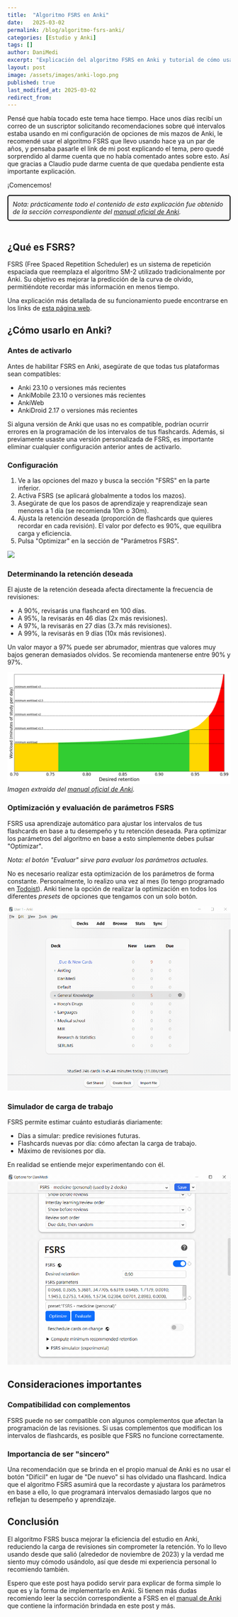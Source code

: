 ```yaml
---
title:  "Algoritmo FSRS en Anki"
date:   2025-03-02
permalink: /blog/algoritmo-fsrs-anki/
categories: [Estudio y Anki]
tags: []
author: DaniMedi
excerpt: "Explicación del algoritmo FSRS en Anki y tutorial de cómo usarlo"
layout: post
image: /assets/images/anki-logo.png
published: true
last_modified_at: 2025-03-02
redirect_from:
---
```

Pensé que había tocado este tema hace tiempo. Hace unos días recibí un correo de un suscriptor solicitando recomendaciones sobre qué intervalos estaba usando en mi configuración de opciones de mis mazos de Anki, le recomendé usar el algoritmo FSRS que llevo usando hace ya un par de años, y pensaba pasarle el link de mi post explicando el tema, pero quedé sorprendido al darme cuenta que no había comentado antes sobre esto. Así que gracias a Claudio pude darme cuenta de que quedaba pendiente esta importante explicación.

¡Comencemos!

<div style="border: 2px solid #000; padding: 10px; border-radius: 5px; background-color: #f8f8f8;">
  <i>Nota: prácticamente todo el contenido de esta explicación fue obtenido de la sección correspondiente del <a href="https://docs.ankiweb.net/deck-options.html#fsrs">manual oficial de Anki</a>.</i>
</div>

<br>

## ¿Qué es FSRS?

FSRS (Free Spaced Repetition Scheduler) es un sistema de repetición espaciada que reemplaza el algoritmo SM-2 utilizado tradicionalmente por Anki. Su objetivo es mejorar la predicción de la curva de olvido, permitiéndote recordar más información en menos tiempo.

Una explicación más detallada de su funcionamiento puede encontrarse en los links de [esta página web](https://github.com/open-spaced-repetition/fsrs4anki/wiki).

## ¿Cómo usarlo en Anki?

### Antes de activarlo

Antes de habilitar FSRS en Anki, asegúrate de que todas tus plataformas sean compatibles:

- Anki 23.10 o versiones más recientes
- AnkiMobile 23.10 o versiones más recientes
- AnkiWeb
- AnkiDroid 2.17 o versiones más recientes

Si alguna versión de Anki que usas no es compatible, podrían ocurrir errores en la programación de los intervalos de tus flashcards. Además, si previamente usaste una versión personalizada de FSRS, es importante eliminar cualquier configuración anterior antes de activarlo.

### Configuración

1. Ve a las opciones del mazo y busca la sección "FSRS" en la parte inferior.
2. Activa FSRS (se aplicará globalmente a todos los mazos).
3. Asegúrate de que los pasos de aprendizaje y reaprendizaje sean menores a 1 día (se recomienda 10m o 30m).
4. Ajusta la retención deseada (proporción de flashcards que quieres recordar en cada revisión). El valor por defecto es 90%, que equilibra carga y eficiencia.
5. Pulsa "Optimizar" en la sección de "Parámetros FSRS".

![](/assets/images/anki-set-fsrs-options.gif)

### Determinando la retención deseada

El ajuste de la retención deseada afecta directamente la frecuencia de revisiones:

- A 90%, revisarás una flashcard en 100 días.
- A 95%, la revisarás en 46 días (2x más revisiones).
- A 97%, la revisarás en 27 días (3.7x más revisiones).
- A 99%, la revisarás en 9 días (10x más revisiones).

Un valor mayor a 97% puede ser abrumador, mientras que valores muy bajos generan demasiados olvidos. Se recomienda mantenerse entre 90% y 97%.

![](/assets/images/FSRS_retetion_workload.png)
*Imagen extraída del [manual oficial de Anki](https://docs.ankiweb.net/deck-options.html#fsrs).*

### Optimización y evaluación de parámetros FSRS

FSRS usa aprendizaje automático para ajustar los intervalos de tus flashcards en base a tu desempeño y tu retención deseada. Para optimizar los parámetros del algoritmo en base a esto simplemente debes pulsar "Optimizar".

*Nota: el botón "Evaluar" sirve para evaluar los parámetros actuales.*

No es necesario realizar esta optimización de los parámetros de forma constante. Personalmente, lo realizo una vez al mes (lo tengo programado en [Todoist](https://app.todoist.com/)). Anki tiene la opción de realizar la optimización en todos los diferentes *presets* de opciones que tengamos con un solo botón.

![](/assets/images/anki-optimize-all-presets.gif)

### Simulador de carga de trabajo

FSRS permite estimar cuánto estudiarás diariamente:

- Días a simular: predice revisiones futuras.
- Flashcards nuevas por día: cómo afectan la carga de trabajo.
- Máximo de revisiones por día.

En realidad se entiende mejor experimentando con él.

![](/assets/images/anki-fsrs-simulator.gif)

## Consideraciones importantes

### Compatibilidad con complementos

FSRS puede no ser compatible con algunos complementos que afectan la programación de las revisiones. Si usas complementos que modifican los intervalos de flashcards, es posible que FSRS no funcione correctamente.

### Importancia de ser "sincero"

Una recomendación que se brinda en el propio manual de Anki es no usar el botón "Difícil" en lugar de "De nuevo" si has olvidado una flashcard. Indica que el algoritmo FSRS asumirá que la recordaste y ajustara los parámetros en base a ello, lo que programará intervalos demasiado largos que no reflejan tu desempeño y aprendizaje.

## Conclusión

El algoritmo FSRS busca mejorar la eficiencia del estudio en Anki, reduciendo la carga de revisiones sin comprometer la retención. Yo lo llevo usando desde que salió (alrededor de noviembre de 2023) y la verdad me siento muy cómodo usándolo, así que desde mi experiencia personal lo recomiendo también.

Espero que este post haya podido servir para explicar de forma simple lo que es y la forma de implementarlo en Anki. Si tienen más dudas recomiendo leer la sección correspondiente a FSRS en el [manual de Anki](https://docs.ankiweb.net/deck-options.html#fsrs) que contiene la información brindada en este post y más.
